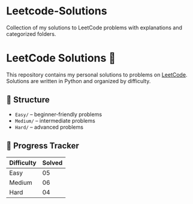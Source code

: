 # Leetcode-Solutions
Collection of my solutions to LeetCode problems with explanations and categorized folders.
# LeetCode Solutions 🧠

This repository contains my personal solutions to problems on [LeetCode](https://leetcode.com). Solutions are written in Python and organized by difficulty.

## 📁 Structure

- `Easy/` – beginner-friendly problems
- `Medium/` – intermediate problems
- `Hard/` – advanced problems

## 📌 Progress Tracker

| Difficulty | Solved |
|------------|--------|
| Easy       | 05   |
| Medium     | 06  |
| Hard       | 04    |



